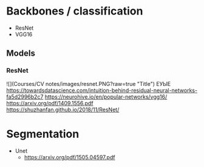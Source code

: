 # Backbones / classification
  - ResNet
  - VGG16
## Models
  ### ResNet
![](Courses/CV notes/images/resnet.PNG?raw=true "Title")
ЕУЫЕ  
    https://towardsdatascience.com/intuition-behind-residual-neural-networks-fa5d2996b2c7
    https://neurohive.io/en/popular-networks/vgg16/
    https://arxiv.org/pdf/1409.1556.pdf
    https://shuzhanfan.github.io/2018/11/ResNet/



# Segmentation
  - Unet
    - https://arxiv.org/pdf/1505.04597.pdf
